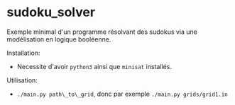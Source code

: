 # sudoku_solver
Exemple minimal d'un programme résolvant des sudokus via une modélisation en logique booléenne.

Installation:  
+ Necessite d'avoir `python3` ainsi que `minisat` installés.  

Utilisation:
+ `./main.py path\_to\_grid`, donc par exemple `./main.py grids/grid1.in`

